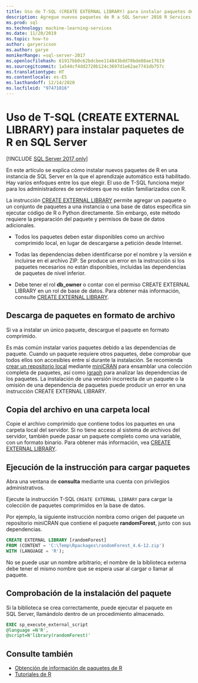 ```yaml
---
title: Uso de T-SQL (CREATE EXTERNAL LIBRARY) para instalar paquetes de R
description: Agregue nuevos paquetes de R a SQL Server 2016 R Services o SQL Server Machine Learning Services (en base de datos).
ms.prod: sql
ms.technology: machine-learning-services
ms.date: 11/20/2019
ms.topic: how-to
author: garyericson
ms.author: garye
monikerRange: =sql-server-2017
ms.openlocfilehash: 61917bb0c62bdcbee114843bdd78bde80ae17619
ms.sourcegitcommit: 1a544cf4dd2720b124c3697d1e62ae7741db757c
ms.translationtype: HT
ms.contentlocale: es-ES
ms.lasthandoff: 12/14/2020
ms.locfileid: "97471016"
---
```

# <a name="use-t-sql-create-external-library-to-install-r-packages-on-sql-server"></a>Uso de T-SQL (CREATE EXTERNAL LIBRARY) para instalar paquetes de R en SQL Server
[!INCLUDE [SQL Server 2017 only](../../includes/applies-to-version/sqlserver2017-only.md)]

En este artículo se explica cómo instalar nuevos paquetes de R en una instancia de SQL Server en la que el aprendizaje automático está habilitado. Hay varios enfoques entre los que elegir. El uso de T-SQL funciona mejor para los administradores de servidores que no están familiarizados con R.

La instrucción [CREATE EXTERNAL LIBRARY](../../t-sql/statements/create-external-library-transact-sql.md) permite agregar un paquete o un conjunto de paquetes a una instancia o una base de datos específica sin ejecutar código de R o Python directamente. Sin embargo, este método requiere la preparación del paquete y permisos de base de datos adicionales.

+ Todos los paquetes deben estar disponibles como un archivo comprimido local, en lugar de descargarse a petición desde Internet.

+ Todas las dependencias deben identificarse por el nombre y la versión e incluirse en el archivo ZIP. Se produce un error en la instrucción si los paquetes necesarios no están disponibles, incluidas las dependencias de paquetes de nivel inferior. 

+ Debe tener el rol **db_owner** o contar con el permiso CREATE EXTERNAL LIBRARY en un rol de base de datos. Para obtener más información, consulte [CREATE EXTERNAL LIBRARY](../../t-sql/statements/create-external-library-transact-sql.md).

## <a name="download-packages-in-archive-format"></a>Descarga de paquetes en formato de archivo

Si va a instalar un único paquete, descargue el paquete en formato comprimido.

Es más común instalar varios paquetes debido a las dependencias de paquete. Cuando un paquete requiere otros paquetes, debe comprobar que todos ellos son accesibles entre sí durante la instalación. Se recomienda [crear un repositorio local](create-a-local-package-repository-using-minicran.md) mediante [miniCRAN](https://andrie.github.io/miniCRAN/) para ensamblar una colección completa de paquetes, así como [igraph](https://igraph.org/r/) para analizar las dependencias de los paquetes. La instalación de una versión incorrecta de un paquete o la omisión de una dependencia de paquetes puede producir un error en una instrucción CREATE EXTERNAL LIBRARY. 

## <a name="copy-the-file-to-a-local-folder"></a>Copia del archivo en una carpeta local

Copie el archivo comprimido que contiene todos los paquetes en una carpeta local del servidor. Si no tiene acceso al sistema de archivos del servidor, también puede pasar un paquete completo como una variable, con un formato binario. Para obtener más información, vea [CREATE EXTERNAL LIBRARY](../../t-sql/statements/create-external-library-transact-sql.md).

## <a name="run-the-statement-to-upload-packages"></a>Ejecución de la instrucción para cargar paquetes

Abra una ventana de **consulta** mediante una cuenta con privilegios administrativos.

Ejecute la instrucción T-SQL `CREATE EXTERNAL LIBRARY` para cargar la colección de paquetes comprimidos en la base de datos.

Por ejemplo, la siguiente instrucción nombra como origen del paquete un repositorio miniCRAN que contiene el paquete **randomForest**, junto con sus dependencias. 

```sql
CREATE EXTERNAL LIBRARY [randomForest]
FROM (CONTENT = 'C:\Temp\Rpackages\randomForest_4.6-12.zip')
WITH (LANGUAGE = 'R');
```

No se puede usar un nombre arbitrario; el nombre de la biblioteca externa debe tener el mismo nombre que se espera usar al cargar o llamar al paquete.

## <a name="verify-package-installation"></a>Comprobación de la instalación del paquete

Si la biblioteca se crea correctamente, puede ejecutar el paquete en SQL Server, llamándolo dentro de un procedimiento almacenado.
    
```sql
EXEC sp_execute_external_script
@language =N'R',
@script=N'library(randomForest)'
```

## <a name="see-also"></a>Consulte también

+ [Obtención de información de paquetes de R](r-package-information.md)
+ [Tutoriales de R](../tutorials/r-tutorials.md)